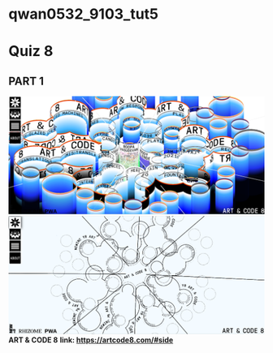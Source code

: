# qwan0532_9103_tut5

# Quiz 8
## PART 1

![ART & CODE 8](/assets/part%201.1.png "imaging technique I found.")
![ART & CODE 8](/assets/part%201.2.png "imaging technique I found.")
**ART & CODE 8**
**link: https://artcode8.com/#side**

###
